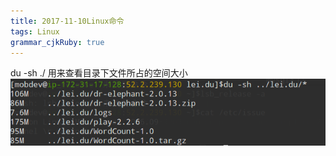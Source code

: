 ```yaml
---
title: 2017-11-10Linux命令 
tags: Linux
grammar_cjkRuby: true
---
```


du -sh ./      用来查看目录下文件所占的空间大小
![enter description here][1]


  [1]: ./images/1510297577748.jpg
